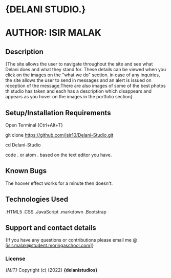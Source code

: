 # {DELANI STUDIO.}
# AUTHOR: ISIR MALAK
## Description
{The site allows the user to navigate throughout the site and see what Delani does and what they stand for. These details can be viewed when you click on the images on the "what we do" section. in case of any inquiries, the site allows the user to send in messages and an alert is issued on reception of the message.There are also images of some of the best photos th studio has taken and each has a description which disappears and appears as you hover on the images in the portfolio section}
## Setup/Installation Requirements
Open Terminal {Ctrl+Alt+T}

git clone https://github.com/isir10/Delani-Studio.git

cd Delani-Studio

code . or atom . based on the text editor you have.


## Known Bugs
The hoover effect works for a minute then doesn't.
## Technologies Used
.HTML5
.CSS
.JavaScript
.markdown
.Bootstrap
## Support and contact details
{If you have any questions or contributions please email me @ [isir.malak@student.moringaschool.com]}
### License
*{MIT}*
Copyright (c) {2022} **{delanistudios}** 